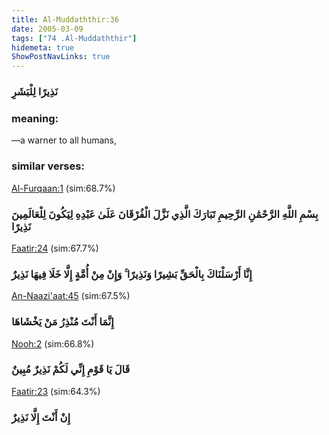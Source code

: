 ```yaml
---
title: Al-Muddaththir:36
date: 2005-03-09
tags: ["74 .Al-Muddaththir"]
hidemeta: true 
ShowPostNavLinks: true 
---
```

### نَذِيرًا لِلْبَشَرِ
### meaning: 
—a warner to all humans,
### similar verses: 

[Al-Furqaan:1](/25/1) (sim:68.7%)

### بِسْمِ اللَّهِ الرَّحْمَٰنِ الرَّحِيمِ تَبَارَكَ الَّذِي نَزَّلَ الْفُرْقَانَ عَلَىٰ عَبْدِهِ لِيَكُونَ لِلْعَالَمِينَ نَذِيرًا

[Faatir:24](/35/24) (sim:67.7%)

### إِنَّا أَرْسَلْنَاكَ بِالْحَقِّ بَشِيرًا وَنَذِيرًا ۚ وَإِنْ مِنْ أُمَّةٍ إِلَّا خَلَا فِيهَا نَذِيرٌ

[An-Naazi'aat:45](/79/45) (sim:67.5%)

### إِنَّمَا أَنْتَ مُنْذِرُ مَنْ يَخْشَاهَا

[Nooh:2](/71/2) (sim:66.8%)

### قَالَ يَا قَوْمِ إِنِّي لَكُمْ نَذِيرٌ مُبِينٌ

[Faatir:23](/35/23) (sim:64.3%)

### إِنْ أَنْتَ إِلَّا نَذِيرٌ
